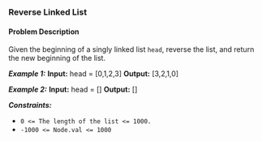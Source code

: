 ### Reverse Linked List

#### Problem Description

Given the beginning of a singly linked list `head`, reverse the list, and return the new beginning of the list.

**_Example 1:_**
**Input:** head = [0,1,2,3]
**Output:** [3,2,1,0]

**_Example 2:_**
**Input:** head = []
**Output:** []

**_Constraints:_**

- `0 <= The length of the list <= 1000.`
- `-1000 <= Node.val <= 1000`
